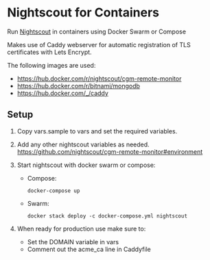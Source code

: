 # Nightscout for Containers

Run [Nightscout](http://www.nightscout.info/) in containers using Docker Swarm or Compose

Makes use of Caddy webserver for automatic registration of TLS certificates with Lets Encrypt.

The following images are used:

 - https://hub.docker.com/r/nightscout/cgm-remote-monitor
 - https://hub.docker.com/r/bitnami/mongodb
 - https://hub.docker.com/_/caddy

## Setup

   1. Copy vars.sample to vars and set the required variables.

   1. Add any other nightscout variables as needed. https://github.com/nightscout/cgm-remote-monitor#environment

   1. Start nightscout with docker swarm or compose:

      - Compose:

        `docker-compose up`

      - Swarm:

        `docker stack deploy -c docker-compose.yml nightscout`

   1. When ready for production use make sure to:
       - Set the DOMAIN variable in vars
       - Comment out the acme_ca line in Caddyfile


